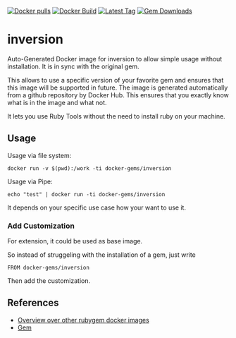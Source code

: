 [![Docker pulls](https://img.shields.io/docker/pulls/rubygem/inversion.svg)](https://hub.docker.com/r/rubygem/inversion/)
[![Docker Build](https://img.shields.io/docker/automated/rubygem/inversion.svg)](https://hub.docker.com/r/rubygem/inversion/)
[![Latest Tag](https://img.shields.io/github/tag/docker-rubygem/inversion.svg)](https://hub.docker.com/r/rubygem/inversion/)
[![Gem Downloads](https://img.shields.io/gem/dt/inversion.svg)](https://rubygems.org/gems/inversion/)
# inversion

Auto-Generated Docker image for inversion to allow simple usage without installation.
It is in sync with the original gem.

This allows to use a specific version of your favorite gem and ensures that this image will be supported in future.
The image is generated automatically from a github repository by Docker Hub.
This ensures that you exactly know what is in the image and what not.

It lets you use Ruby Tools without the need to install ruby on your machine.

## Usage

Usage via file system:

`docker run -v $(pwd):/work -ti docker-gems/inversion`

Usage via Pipe:

`echo "test" | docker run -ti docker-gems/inversion`

It depends on your specific use case how your want to use it.

### Add Customization

For extension, it could be used as base image.

So instead of struggeling with the installation of a gem, just write

`FROM docker-gems/inversion`

Then add the customization.

## References

 - [Overview over other rubygem docker images](https://github.com/thinkbot/docker-rubygem)
 - [Gem](https://rubygems.org/gems/inversion/)
